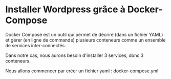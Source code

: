 # Installer Wordpress grâce à Docker-Compose

Docker Compose est un outil qui permet de décrire (dans un fichier YAML) et gérer (en ligne de commande) plusieurs conteneurs comme un ensemble de services inter-connectés.

Dans notre cas, nous aurons besoin d'installer 3 services, donc 3 conteneurs.

Nous allons commencer par créer un fichier yaml : docker-compose.yml

